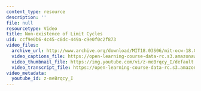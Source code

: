 ```yaml
---
content_type: resource
description: ''
file: null
resourcetype: Video
title: Non-existence of Limit Cycles
uid: ccf9e0b6-4c45-c8dc-449a-c9e0f0c2f873
video_files:
  archive_url: http://www.archive.org/download/MIT18.03S06/mit-ocw-18.03-lec32-07may2003-220k_512kb.mp4
  video_captions_file: https://open-learning-course-data-rc.s3.amazonaws.com/18-03sc-differential-equations-fall-2011/951461b7e08e5196ac0c0cadd8a81194_z-meBrqcy_I.vtt
  video_thumbnail_file: https://img.youtube.com/vi/z-meBrqcy_I/default.jpg
  video_transcript_file: https://open-learning-course-data-rc.s3.amazonaws.com/18-03sc-differential-equations-fall-2011/e1351fb5ae70973298d8d84c25da5799_z-meBrqcy_I.pdf
video_metadata:
  youtube_id: z-meBrqcy_I
---
```

